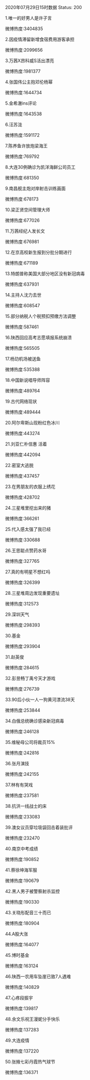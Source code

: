 2020年07月29日15时数据
Status: 200

1.唯一的好男人是许子言

微博热度:3404835

2.因疫情滞留新增食宿费用游客承担

微博热度:2099656

3.万茜X昂科威S活出漂亮

微博热度:1981377

4.张国伟公主抱邓伦杨幂

微博热度:1644734

5.金希澈ins评论

微博热度:1643538

6.汪苏泷

微博热度:1591172

7.陈养鱼许放炮梁海王

微博热度:769792

8.大连30例确诊为凯洋海鲜公司员工

微博热度:681350

9.南昌舰主炮对岸射击训练画面

微博热度:678173

10.梁正贤空间管理大师

微博热度:677026

11.万茜经纪人发长文

微博热度:676981

12.在京高校新生报到分批分期进行

微博热度:671189

13.特朗普称美国大部分地区没有新冠病毒

微博热度:637931

14.主持人沈力去世

微博热度:608547

15.部分纳税人个税预扣预缴方法调整

微博热度:587461

16.陕西回应高考志愿填报系统崩溃

微博热度:565505

17.杨玏机场被送鱼

微博热度:535388

18.中国新说唱导师阵容

微博热度:489764

19.古代网络现状

微博热度:489444

20.阿尔卑斯山现粉红色冰川

微博热度:443274

21.刘亚仁朴信惠 活着

微博热度:442094

22.密室大逃脱

微博热度:437457

23.在男朋友的衣服上绣花

微博热度:428702

24.三星堆里挖出来的猪

微博热度:366261

25.代入感太强了我已经

微博热度:330688

26.王思聪点赞药水哥

微博热度:327765

27.真的有明星不想红吗

微博热度:326399

28.三星堆周边发现重要遗址

微博热度:312573

29.深圳天气

微博热度:298393

30.基金

微博热度:293904

31.赵英俊

微博热度:284615

32.彭昱畅丁禹兮天才游戏

微博热度:276739

33.90后小伙一人一狗黄河漂流38天

微博热度:253844

34.白俄总统确诊感染新冠病毒

微博热度:246128

35.维秘母公司将裁员15%

微博热度:242816

36.张月演技

微博热度:242155

37.林有有哭戏

微博热度:237581

38.抗洪一线战士的床

微博热度:233083

39.澳女议员穿垃圾袋回击着装批评

微博热度:232470

40.南京中考成绩

微博热度:190852

41.蔡徐坤海军服

微博热度:190679

42.黑人男子被警察射杀监控

微博热度:190330

43.关晓彤配音三十而已

微博热度:180904

44.A股大涨

微博热度:164077

45.博时基金

微博热度:163124

46.陕西一农用车坠崖已致7人遇难

微博热度:140829

47.心疼段振宇

微博热度:139817

48.余文乐祝王漫妮分手快乐

微博热度:137283

49.大连疫情

微博热度:137220

50.张掖七彩丹霞热气球节

微博热度:136371

